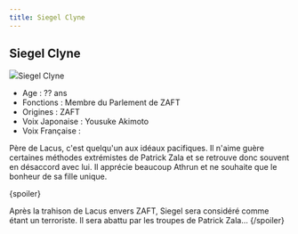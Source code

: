 ```yaml
---
title: Siegel Clyne
---
```


Siegel Clyne
------------

![](/images/stories/saga/gundamseed/images/siegeru/siegeru.jpg)Siegel Clyne   
- Age : ?? ans   
- Fonctions : Membre du Parlement de ZAFT   
- Origines : ZAFT   
- Voix Japonaise : Yousuke Akimoto  
- Voix Française :   
  
Père de Lacus, c'est quelqu'un aux idéaux pacifiques. Il n'aime guère certaines méthodes extrémistes de Patrick Zala et se retrouve donc souvent en désaccord avec lui. Il apprécie beaucoup Athrun et ne souhaite que le bonheur de sa fille unique.



{spoiler}
  
  
Après la trahison de Lacus envers ZAFT, Siegel sera considéré comme étant un terroriste. Il sera abattu par les troupes de Patrick Zala...
{/spoiler}